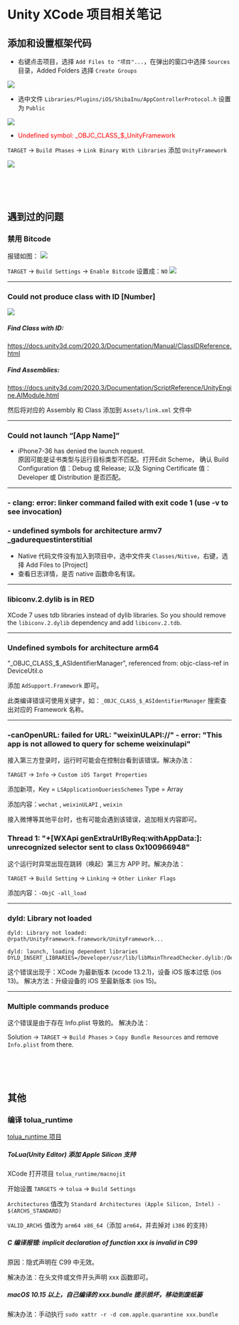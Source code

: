 # Unity XCode 项目相关笔记

## 添加和设置框架代码
* 右键点击项目，选择 `Add Files to "项目"...`，在弹出的窗口中选择 `Sources` 目录，Added Folders 选择 `Create Groups`

 ![](https://static.lolo.link/img/unity/xcode/add-sources.png)

* 选中文件 `Libraries/Plugins/iOS/ShibaInu/AppControllerProtocol.h`
设置为 `Public`

 ![](https://static.lolo.link/img/unity/xcode/set-app-controller-protocol.h.png)

* <font color=red>Undefined symbol: \_OBJC\_CLASS\_$\_UnityFramework</font>

 `TARGET` -> `Build Phases` -> `Link Binary With Libraries`
 添加 `UnityFramework`
 
 ![](https://static.lolo.link/img/unity/xcode/link-unity-framework.png)

<br>
<br>
<br>

## 遇到过的问题

### 禁用 Bitcode
报错如图：
![](https://static.lolo.link/img/unity/xcode/bitcode-1.png)

`TARGET` -> `Build Settings` -> `Enable Bitcode`
设置成：`NO`
![](https://static.lolo.link/img/unity/xcode/bitcode-2.png)

---

### Could not produce class with ID [Number]
![](https://static.lolo.link/img/unity/xcode/find-class-id.png)
##### Find Class with ID: 
<https://docs.unity3d.com/2020.3/Documentation/Manual/ClassIDReference.html>

##### Find Assemblies: 
<https://docs.unity3d.com/2020.3/Documentation/ScriptReference/UnityEngine.AIModule.html>

然后将对应的 Assembly 和 Class 添加到 `Assets/link.xml` 文件中

---

### Could not launch “[App Name]”
* iPhone7-36 has denied the launch request.<br>
   原因可能是证书类型与运行目标类型不匹配。打开Edit Scheme，
   确认 Build Configuration 值：Debug 或 Release;
   以及 Signing Certificate 值：Developer 或 Distribution 是否匹配。

---

### - clang: error: linker command failed with exit code 1 (use -v to see invocation)
### - undefined symbols for architecture armv7 _gadurequestinterstitial
 * Native 代码文件没有加入到项目中，选中文件夹 `Classes/Nitive`，右键，选择 Add Files to [Project]
 * 查看日志详情，是否 native 函数命名有误。

---

### libiconv.2.dylib is in RED
XCode 7 uses tdb libraries instead of dylib libraries.
So you should remove the `libiconv.2.dylib` dependency and add `libiconv.2.tdb`.

---

### Undefined symbols for architecture arm64
  "\_OBJC\_CLASS\_$\_ASIdentifierManager", referenced from: objc-class-ref in DeviceUtil.o
  
添加 `AdSupport.Framework` 即可。

此类编译错误可使用关键字，如：`_OBJC_CLASS_$_ASIdentifierManager` 搜索查出对应的 Framework 名称。

---

### -canOpenURL: failed for URL: "weixinULAPI://" - error: "This app is not allowed to query for scheme weixinulapi"
接入第三方登录时，运行时可能会在控制台看到该错误。解决办法：

`TARGET` -> `Info` -> `Custom iOS Target Properties`

添加新项，Key = `LSApplicationQueriesSchemes` Type = Array

添加内容：`wechat` , `weixinULAPI` , `weixin`

接入微博等其他平台时，也有可能会遇到该错误，追加相关内容即可。

### Thread 1: "+[WXApi genExtraUrlByReq:withAppData:]: unrecognized selector sent to class 0x100966948"
这个运行时异常出现在跳转（唤起）第三方 APP 时。解决办法：

`TARGET` -> `Build Setting` -> `Linking` -> `Other Linker Flags`

添加内容：`-ObjC -all_load`

---

### dyld: Library not loaded
```
dyld: Library not loaded: @rpath/UnityFramework.framework/UnityFramework...

dyld: launch, loading dependent libraries
DYLD_INSERT_LIBRARIES=/Developer/usr/lib/libMainThreadChecker.dylib:/Developer/Library/PrivateFrameworks/DTDDISupport.framework/libViewDebuggerSupport.dylib
```
这个错误出现于：XCode 为最新版本 (xcode 13.2.1)，设备 iOS 版本过低 (ios 13)。
解决方法：升级设备的 iOS 至最新版本 (ios 15)。

---

### Multiple commands produce
这个错误是由于存在 Info.plist 导致的。
解决办法：

Solution -> `TARGET` -> `Build Phases` > `Copy Bundle Resources`
and remove `Info.plist` from there.

<br>
<br>
<br>

## 其他

### 编译 tolua_runtime
[tolua_runtime 项目](https://github.com/topameng/tolua_runtime)

#####  ToLua(Unity Editor) 添加 Apple Silicon 支持
XCode 打开项目 `tolua_runtime/macnojit`

开始设置 `TARGETS` -> `tolua` -> `Build Settings`

`Architectures` 值改为 `Standard Architectures (Apple Silicon, Intel) - $(ARCHS_STANDARD)`

`VALID_ARCHS` 值改为 `arm64 x86_64`（添加 `arm64`，并去掉对 `i386` 的支持）

##### C 编译报错: implicit declaration of function xxx is invalid in C99
原因：隐式声明在 C99 中无效。

解决办法：在头文件或文件开头声明 xxx 函数即可。

##### macOS 10.15 以上，自己编译的 xxx.bundle 提示损坏，移动到废纸篓
解决办法：手动执行 `sudo xattr -r -d com.apple.quarantine xxx.bundle`

